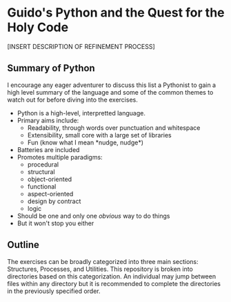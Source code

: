# Guido's Python and the Quest for the Holy Code

[INSERT DESCRIPTION OF REFINEMENT PROCESS]

## Summary of Python

I encourage any eager adventurer to discuss this list a Pythonist to gain a high level summary of the language and some of the common themes to watch out for before diving into the exercises.

* Python is a high-level, interpretted language. 
* Primary aims include:
  * Readability, through words over punctuation and whitespace
  * Extensibility, small core with a large set of libraries
  * Fun (know what I mean \*nudge, nudge\*)
* Batteries are included
* Promotes multiple paradigms:
  * procedural
  * structural
  * object-oriented
  * functional
  * aspect-oriented
  * design by contract
  * logic
 * Should be one and only one *obvious* way to do things
  * But it won't stop you either

## Outline

The exercises can be broadly categorized into three main sections: Structures, Processes, and Utilities. This repository is broken into directories based on this categorization. An individual may jump between files within any directory but it is recommended to complete the directories in the previously specified order.

